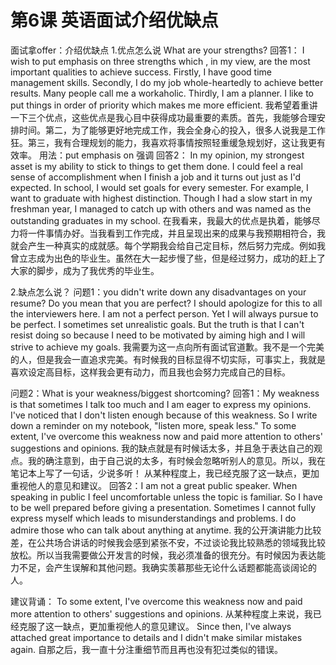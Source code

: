 # 第6课 英语面试介绍优缺点

面试拿offer：介绍优缺点
1.优点怎么说
What are your strengths?
回答1：
I wish to put emphasis on three strengths which , in my view, are the most important qualities to achieve success. Firstly, I have good time management skills. Secondly, I do my job whole-heartedly to achieve better results. Many people call me a workaholic. Thirdly, I am a planner. I like to put things in order of priority which makes me more efficient.
我希望着重讲一下三个优点，这些优点是我心目中获得成功最重要的素质。首先，我能够合理安排时间。第二，为了能够更好地完成工作，我会全身心的投入，很多人说我是工作狂。第三，我有合理规划的能力，我喜欢将事情按照轻重缓急规划好，这让我更有效率。
用法：put emphasis on 强调
回答2：
In my opinion, my strongest asset is my ability to stick to things to get them done. I could feel a real sense of accomplishment when I finish a job and it turns out just as I'd expected. In school, I would set goals for every semester. For example, I want to graduate with highest distinction. Though I had a slow start in my freshman year, I managed to catch up with others and was named as the outstanding graduates in my school.
在我看来，我最大的优点是执着，能够尽力将一件事情办好。当我看到工作完成，并且呈现出来的成果与我预期相符合，我就会产生一种真实的成就感。每个学期我会给自己定目标，然后努力完成。例如我曾立志成为出色的毕业生。虽然在大一起步慢了些，但是经过努力，成功的赶上了大家的脚步，成为了我优秀的毕业生。

2.缺点怎么说？
问题1：you didn't write down any disadvantages on your resume? Do you mean that you are perfect?
I should apologize for this to all the interviewers here. I am not a perfect person. Yet I will always pursue to be perfect. I sometimes set unrealistic goals. But the truth is that I can't resist doing so because I need to be motivated by aiming high and I will strive to achieve my goals.
我需要为这一点向所有面试官道歉。我不是一个完美的人，但是我会一直追求完美。有时候我的目标显得不切实际，可事实上，我就是喜欢设定高目标，这样我会更有动力，而且我也会努力完成自己的目标。



问题2：What is your weakness/biggest shortcoming?
回答1：My weakness is that sometimes I talk too much and I am eager to express my opinions. I've noticed that I don't listen enough because of this weakness. So I write down a reminder on my notebook, "listen more, speak less." To some extent, I've overcome this weakness now and paid more attention to others' suggestions and opinions.
我的缺点就是有时候话太多，并且急于表达自己的观点。我的确注意到，由于自己说的太多，有时候会忽略听别人的意见。所以，我在笔记本上写了一句话，少说多听！ 从某种程度上，我已经克服了这一缺点，更加重视他人的意见和建议。
回答2：I am not a great public speaker. When speaking in public I feel uncomfortable unless the topic is familiar. So I have to be well prepared before giving a presentation. Sometimes I cannot fully express myself which leads to misunderstandings and problems. I do admire those who can talk about anything at anytime.
我的公开演讲能力比较差，在公共场合讲话的时候我会感到紧张不安，不过谈论我比较熟悉的领域我比较放松。所以当我需要做公开发言的时候，我必须准备的很充分。有时候因为表达能力不足，会产生误解和其他问题。我确实羡慕那些无论什么话题都能高谈阔论的人。

建议背诵：
To some extent, I've overcome this weakness now and paid more attention to others' suggestions and opinions.
从某种程度上来说，我已经克服了这一缺点，更加重视他人的意见建议。
Since then, I've always attached great importance to details and I didn't make similar mistakes again.
自那之后，我一直十分注重细节而且再也没有犯过类似的错误。